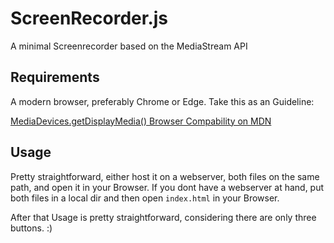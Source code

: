 # ScreenRecorder.js
A minimal Screenrecorder based on the MediaStream API

## Requirements

A modern browser, preferably Chrome or Edge.
Take this as an Guideline:

[MediaDevices.getDisplayMedia() Browser Compability on MDN](https://developer.mozilla.org/en-US/docs/Web/API/MediaDevices/getDisplayMedia#browser_compatibility)


## Usage

Pretty straightforward, either host it on a webserver, both files on the same path, and open it in your Browser.
If you dont have a webserver at hand, put both files in a local dir and then open ```index.html``` in your Browser.

After that Usage is pretty straightforward, considering there are only three buttons. :)
